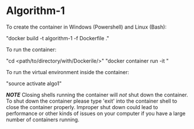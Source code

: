 # Algorithm-1
To create the container in Windows (Powershell) and Linux (Bash):

  "docker build -t algorithm-1 -f Dockerfile ."

To run the container: 

  "cd <path/to/directory/with/Dockerile/>"
  "docker container run -it <container id hash>"


To run the virtual environment inside the container:

  "source activate algo1"


***NOTE***
Closing shells running the container will *not* shut down the container. 
To shut down the container please type 'exit' into the container shell
to close the container properly. Improper shut down could lead to 
performance or other kinds of issues on your computer if you have a 
large number of containers running.

